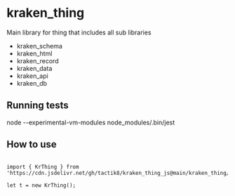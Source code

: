 # kraken_thing

Main library for thing that includes all sub libraries
- kraken_schema
- kraken_html
- kraken_record
- kraken_data
- kraken_api
- kraken_db

## Running tests
node --experimental-vm-modules node_modules/.bin/jest


## How to use

```

import { KrThing } from 'https://cdn.jsdelivr.net/gh/tactik8/kraken_thing_js@main/kraken_thing/kraken_thing.js';

let t = new KrThing();

```